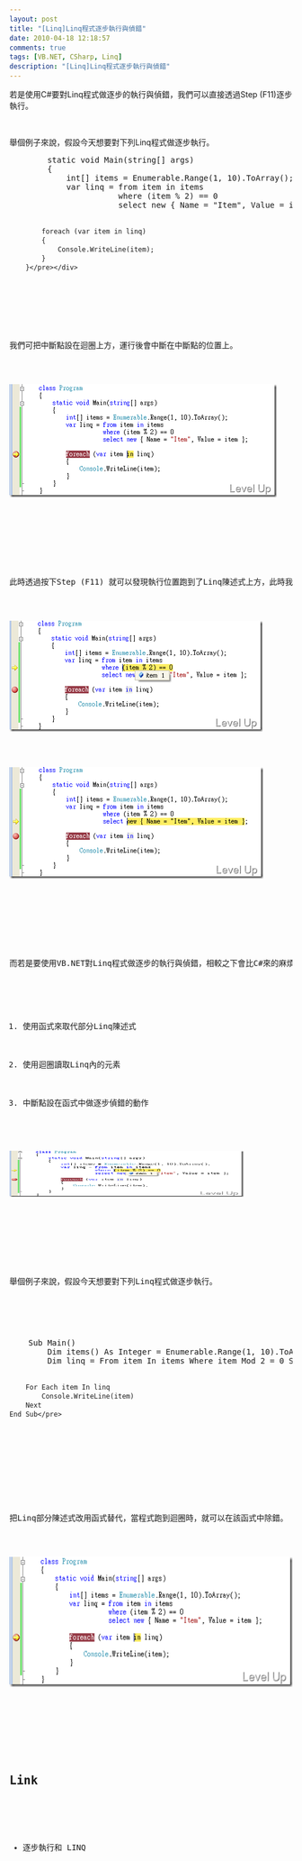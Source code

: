 ```yaml
---
layout: post
title: "[Linq]Linq程式逐步執行與偵錯"
date: 2010-04-18 12:18:57
comments: true
tags: [VB.NET, CSharp, Linq]
description: "[Linq]Linq程式逐步執行與偵錯"
---
```

<p>若是使用C#要對Linq程式做逐步的執行與偵錯，我們可以直接透過Step (F11)逐步執行。</p>  <p> </p>  <p>舉個例子來說，假設今天想要對下列Linq程式做逐步執行。</p>  <div class="wlWriterSmartContent" id="scid:812469c5-0cb0-4c63-8c15-c81123a09de7:ff579ee9-d555-48a5-aacb-6354adb7a56a" style="padding-right: 0px; display: inline; padding-left: 0px; float: none; padding-bottom: 0px; margin: 0px; padding-top: 0px"><pre name="code" class="c#">        static void Main(string[] args)
        {
            int[] items = Enumerable.Range(1, 10).ToArray();
            var linq = from item in items
                       where (item % 2) == 0
                       select new { Name = "Item", Value = item };

            foreach (var item in linq)
            {
                Console.WriteLine(item);
            }
        }</pre></div>

<p> </p>

<p>我們可把中斷點設在迴圈上方，運行後會中斷在中斷點的位置上。</p>

<p><img style="border-right: 0px; border-top: 0px; border-left: 0px; border-bottom: 0px" height="201" alt="image" src="\images\posts\14659\image_thumb_3.png" width="476" border="0" /></p>

<p> </p>

<p>此時透過按下Step (F11) 就可以發現執行位置跑到了Linq陳述式上方，此時我們就可以透過Visual Studio監看到Linq陳述式的值了。</p>

<p><img style="border-right: 0px; border-top: 0px; border-left: 0px; border-bottom: 0px" height="197" alt="image" src="\images\posts\14659\image_thumb.png" width="451" border="0" /> </p>

<p><img style="border-right: 0px; border-top: 0px; border-left: 0px; border-bottom: 0px" height="198" alt="image" src="\images\posts\14659\image_thumb_1.png" width="452" border="0" /> </p>

<p> </p>

<p>而若是要使用VB.NET對Linq程式做逐步的執行與偵錯，相較之下會比C#來的麻煩。主要可分為三個步驟：</p>

<ol>
  <li>使用函式來取代部分Linq陳述式 </li>

  <li>使用迴圈讀取Linq內的元素 </li>

  <li>中斷點設在函式中做逐步偵錯的動作 </li>
</ol>

<p><img title="image" style="border-top-width: 0px; display: inline; border-left-width: 0px; border-bottom-width: 0px; border-right-width: 0px" height="82" alt="image" src="\images\posts\14659\image_thumb.png" width="417" border="0" />  </p>

<p> </p>

<p>舉個例子來說，假設今天想要對下列Linq程式做逐步執行。</p>

<div class="wlWriterSmartContent" id="scid:812469c5-0cb0-4c63-8c15-c81123a09de7:fef013ef-24ea-4fb6-9abd-f128ee46ba72" style="padding-right: 0px; display: inline; padding-left: 0px; float: none; padding-bottom: 0px; margin: 0px; padding-top: 0px">
  <pre class="vb" name="code">    Sub Main()
        Dim items() As Integer = Enumerable.Range(1, 10).ToArray
        Dim linq = From item In items Where item Mod 2 = 0 Select New With {.Name = "Item", .Value = item}

        For Each item In linq
            Console.WriteLine(item)
        Next
    End Sub</pre>
</div>

<p> </p>

<p>把Linq部分陳述式改用函式替代，當程式跑到迴圈時，就可以在該函式中除錯。</p>

<p><img title="image" style="border-top-width: 0px; display: inline; border-left-width: 0px; border-bottom-width: 0px; border-right-width: 0px" height="231" alt="image" src="\images\posts\14659\image_thumb_3.png" width="522" border="0" /> </p>

<p> </p>

<h2>Link</h2>

<ul>
  <li>逐步執行和 LINQ </li>
</ul>